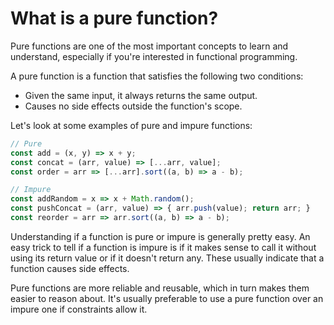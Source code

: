 # What is a pure function?

Pure functions are one of the most important concepts to learn and understand, especially if you're interested in functional programming.

A pure function is a function that satisfies the following two conditions:

* Given the same input, it always returns the same output.
* Causes no side effects outside the function's scope.

Let's look at some examples of pure and impure functions:

```js
// Pure
const add = (x, y) => x + y;
const concat = (arr, value) => [...arr, value];
const order = arr => [...arr].sort((a, b) => a - b);

// Impure
const addRandom = x => x + Math.random();
const pushConcat = (arr, value) => { arr.push(value); return arr; }
const reorder = arr => arr.sort((a, b) => a - b);
```

Understanding if a function is pure or impure is generally pretty easy. An easy trick to tell if a function is impure is if it makes sense to call it without using its return value or if it doesn't return any. These usually indicate that a function causes side effects.

Pure functions are more reliable and reusable, which in turn makes them easier to reason about. It's usually preferable to use a pure function over an impure one if constraints allow it.
